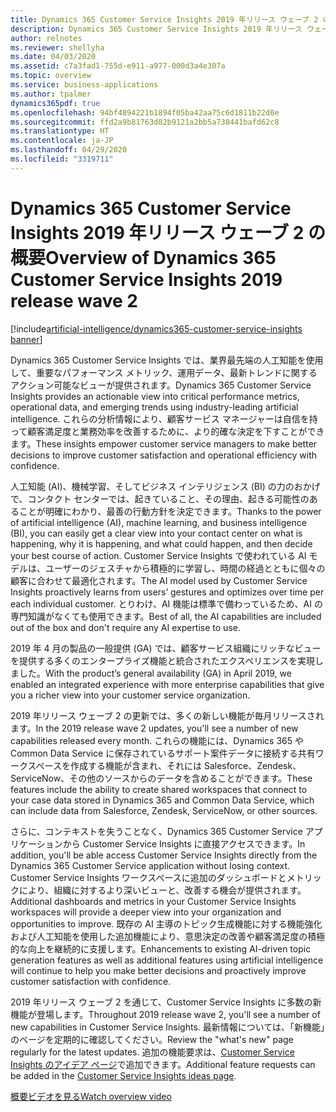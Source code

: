 ```yaml
---
title: Dynamics 365 Customer Service Insights 2019 年リリース ウェーブ 2 の概要
description: Dynamics 365 Customer Service Insights 2019 年リリース ウェーブ 2 の概要
author: relnotes
ms.reviewer: shellyha
ms.date: 04/03/2020
ms.assetid: c7a3fad1-755d-e911-a977-000d3a4e307a
ms.topic: overview
ms.service: business-applications
ms.author: tpalmer
dynamics365pdf: true
ms.openlocfilehash: 94bf4894221b1894f05ba42aa75c6d1811b22d0e
ms.sourcegitcommit: ffd2a9b81763d82b9121a2bb5a738441bafd62c8
ms.translationtype: HT
ms.contentlocale: ja-JP
ms.lasthandoff: 04/29/2020
ms.locfileid: "3319711"
---
```

# <a name="overview-of-dynamics-365-customer-service-insights-2019-release-wave-2"></a><span data-ttu-id="6340d-103">Dynamics 365 Customer Service Insights 2019 年リリース ウェーブ 2 の概要</span><span class="sxs-lookup"><span data-stu-id="6340d-103">Overview of Dynamics 365 Customer Service Insights 2019 release wave 2</span></span>
[!include[artificial-intelligence/dynamics365-customer-service-insights banner](../includes/artificial-intelligence/dynamics365-customer-service-insights.md)]

<!--overview start-->
<span data-ttu-id="6340d-104">Dynamics 365 Customer Service Insights では、業界最先端の人工知能を使用して、重要なパフォーマンス メトリック、運用データ、最新トレンドに関するアクション可能なビューが提供されます。</span><span class="sxs-lookup"><span data-stu-id="6340d-104">Dynamics 365 Customer Service Insights provides an actionable view into critical performance metrics, operational data, and emerging trends using industry-leading artificial intelligence.</span></span> <span data-ttu-id="6340d-105">これらの分析情報により、顧客サービス マネージャーは自信を持って顧客満足度と業務効率を改善するために、より的確な決定を下すことができます。</span><span class="sxs-lookup"><span data-stu-id="6340d-105">These insights empower customer service managers to make better decisions to improve customer satisfaction and operational efficiency with confidence.</span></span> 

<span data-ttu-id="6340d-106">人工知能 (AI)、機械学習、そしてビジネス インテリジェンス (BI) の力のおかげで、コンタクト センターでは、起きていること、その理由、起きる可能性のあることが明確にわかり、最善の行動方針を決定できます。</span><span class="sxs-lookup"><span data-stu-id="6340d-106">Thanks to the power of artificial intelligence (AI), machine learning, and business intelligence (BI), you can easily get a clear view into your contact center on what is happening, why it is happening, and what could happen, and then decide your best course of action.</span></span> <span data-ttu-id="6340d-107">Customer Service Insights で使われている AI モデルは、ユーザーのジェスチャから積極的に学習し、時間の経過とともに個々の顧客に合わせて最適化されます。</span><span class="sxs-lookup"><span data-stu-id="6340d-107">The AI model used by Customer Service Insights proactively learns from users’ gestures and optimizes over time per each individual customer.</span></span> <span data-ttu-id="6340d-108">とりわけ、AI 機能は標準で備わっているため、AI の専門知識がなくても使用できます。</span><span class="sxs-lookup"><span data-stu-id="6340d-108">Best of all, the AI capabilities are included out of the box and don't require any AI expertise to use.</span></span>   

<span data-ttu-id="6340d-109">2019 年 4 月の製品の一般提供 (GA) では、顧客サービス組織にリッチなビューを提供する多くのエンタープライズ機能と統合されたエクスペリエンスを実現しました。</span><span class="sxs-lookup"><span data-stu-id="6340d-109">With the product’s general availability (GA) in April 2019, we enabled an integrated experience with more enterprise capabilities that give you a richer view into your customer service organization.</span></span> 

<span data-ttu-id="6340d-110">2019 年リリース ウェーブ 2 の更新では、多くの新しい機能が毎月リリースされます。</span><span class="sxs-lookup"><span data-stu-id="6340d-110">In the 2019 release wave 2 updates, you'll see a number of new capabilities released every month.</span></span> <span data-ttu-id="6340d-111">これらの機能には、Dynamics 365 や Common Data Service に保存されているサポート案件データに接続する共有ワークスペースを作成する機能が含まれ、それには Salesforce、Zendesk、ServiceNow、その他のソースからのデータを含めることができます。</span><span class="sxs-lookup"><span data-stu-id="6340d-111">These features include the ability to create shared workspaces that connect to your case data stored in Dynamics 365 and Common Data Service, which can include data from Salesforce, Zendesk, ServiceNow, or other sources.</span></span> 

<span data-ttu-id="6340d-112">さらに、コンテキストを失うことなく、Dynamics 365 Customer Service アプリケーションから Customer Service Insights に直接アクセスできます。</span><span class="sxs-lookup"><span data-stu-id="6340d-112">In addition, you'll be able access Customer Service Insights directly from the Dynamics 365 Customer Service application without losing context.</span></span> <span data-ttu-id="6340d-113">Customer Service Insights ワークスペースに追加のダッシュボードとメトリックにより、組織に対するより深いビューと、改善する機会が提供されます。</span><span class="sxs-lookup"><span data-stu-id="6340d-113">Additional dashboards and metrics in your Customer Service Insights workspaces will provide a deeper view into your organization and opportunities to improve.</span></span> <span data-ttu-id="6340d-114">既存の AI 主導のトピック生成機能に対する機能強化および人工知能を使用した追加機能により、意思決定の改善や顧客満足度の積極的な向上を継続的に支援します。</span><span class="sxs-lookup"><span data-stu-id="6340d-114">Enhancements to existing AI-driven topic generation features as well as additional features using artificial intelligence will continue to help you make better decisions and proactively improve customer satisfaction with confidence.</span></span>

<span data-ttu-id="6340d-115">2019 年リリース ウェーブ 2 を通じて、Customer Service Insights に多数の新機能が登場します。</span><span class="sxs-lookup"><span data-stu-id="6340d-115">Throughout 2019 release wave 2, you'll see a number of new capabilities in Customer Service Insights.</span></span> <span data-ttu-id="6340d-116">最新情報については、「新機能」のページを定期的に確認してください。</span><span class="sxs-lookup"><span data-stu-id="6340d-116">Review the "what's new" page regularly for the latest updates.</span></span> <span data-ttu-id="6340d-117">追加の機能要求は、[Customer Service Insights のアイデア ページ](https://aka.ms/csiideas)で追加できます。</span><span class="sxs-lookup"><span data-stu-id="6340d-117">Additional feature requests can be added in the [Customer Service Insights ideas page](https://aka.ms/csiideas).</span></span>

[<span data-ttu-id="6340d-118">概要ビデオを見る</span><span class="sxs-lookup"><span data-stu-id="6340d-118">Watch overview video</span></span>](https://aka.ms/ROGCSI19RW2ROV)
<!--overview end-->